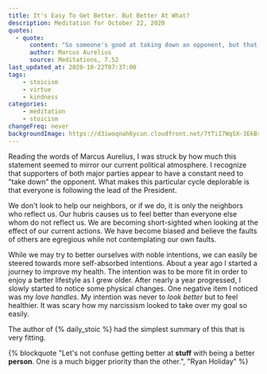 ```yaml
---
title: It's Easy To Get Better. But Better At What?
description: Meditation for October 22, 2020
quotes: 
  - quote:
      content: "So someone's good at taking down an opponent, but that doesn't make them more community-minded, or modest, or well-prepared for any circumstance, or more tolerant of the faults of others."
      author: Marcus Aurelius
      source: Meditations, 7.52
last_updated_at: 2020-10-22T07:37:00
tags:
    - stoicism
    - virtue
    - kindness
categories:
    - meditation
    - stoicism
changeFreq: never
backgroundImage: https://d3iwoqnah6ycun.cloudfront.net/7tTiI7WqSX-3EkBr3qX2yg.jpg
---
```


Reading the words of Marcus Aurelius, I was struck by how much this statement seemed to mirror our current political 
atmosphere. I recognize that supporters of both major parties appear to have a constant need to "take down" the 
opponent. What makes this particular cycle deplorable is that everyone is following the lead of the President. 

We don't look to help our neighbors, or if we do, it is only the neighbors who reflect us. Our hubris causes us to feel 
better than everyone else whom do not reflect us. We are becoming short-sighted when looking at the effect of our 
current actions. We have become biased and believe the faults of others are egregious while not contemplating our own 
faults.

While we may try to better ourselves with noble intentions, we can easily be steered towards more self-absorbed
intentions. About a year ago I started a journey to improve my health. The intention was to be more fit in order to 
enjoy a better lifestyle as I grew older. After nearly a year progressed, I slowly started to notice some physical 
changes. One negative item I noticed was my *love handles*. My intention was never to *look better* but to feel 
healthier. It was scary how my narcissism looked to take over my goal so easily.

The author of {% daily_stoic %} had the simplest summary of this that is very fitting. 

{% blockquote "Let's not confuse getting better at <strong>stuff</strong> with being a better <strong>person</strong>. 
One is a much bigger priority than the other.", "Ryan Holiday" %}
